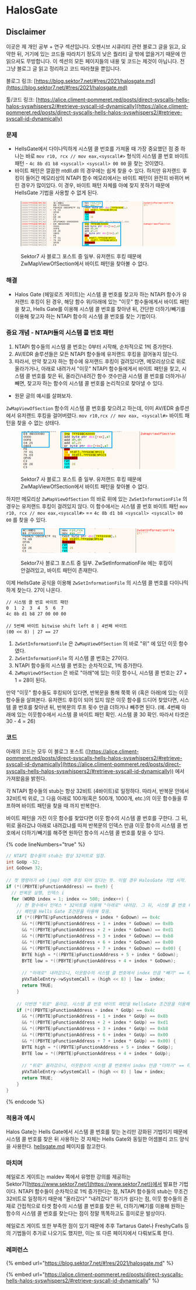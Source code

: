 # HalosGate

## Disclaimer&#x20;

이곳은 제 개인 공부 + 연구 섹션입니다. 오펜시브 시큐리티 관련 블로그 글을 읽고, 요약한 뒤, 거기에 있는 코드들 따라치기 정도의 낮은 퀄리티 글 밖에 없을거기 때문에 안 읽으셔도 무방합니다. 이 섹션의 모든 페이지들의 내용 및 코드는 제것이 아닙니다. 전 그냥 블로그 글 읽고 정리하고 코드 따라쳤을 뿐입니다.

블로그 링크: [https://blog.sektor7.net/#!res/2021/halosgate.md](https://blog.sektor7.net/#!res/2021/halosgate.md)

툴/코드 링크: [https://alice.climent-pommeret.red/posts/direct-syscalls-hells-halos-syswhispers2/#retrieve-syscall-id-dynamically](https://alice.climent-pommeret.red/posts/direct-syscalls-hells-halos-syswhispers2/#retrieve-syscall-id-dynamically)

### 문제

* HellsGate에서 다이나믹하게 시스템 콜 번호를 가져올 때 가장 중요했던 점 중 하나는 바로 `mov r10, rcx // mov eax,<syscall#>` 형식의 시스템 콜 번호 바이트 패턴 - `4c 8b d1 b8 <syscall> <syscall> 00 00` 을 찾는 것이였다.
* 바이트 패턴은 깔끔한 ntdll.dll 의 경우에는 쉽게 찾을 수 있다. 하지만 유저랜드 후킹이 들어간 메모리상의 NTAPI 함수 메모리에서는 바이트 패턴이 완전히 바뀌어 버린 경우가 많이있다. 이 경우, 바이트 패턴 자체를 아예 찾지 못하기 때문에 HellsGate 기법을 사용할 수 없게 된다.&#x20;

<figure><img src="../../.gitbook/assets/hooked-syscall.png" alt=""><figcaption><p>Sektor7 사 블로그 포스트 중 일부. 유저랜드 후킹 때문에 ZwMapViewOfSection에서 바이트 패턴을 찾아볼 수 없다.</p></figcaption></figure>

### 해결

* Halos Gate (헤일로즈 게이트)는 시스템 콜 번호를 찾고자 하는 NTAPI 함수가 유저랜드 후킹이 된 경우, 해당 함수 위/아래에 있는 "이웃" 함수들에게서 바이트 패턴을 찾고, Hells Gate를 이용해 시스템 콜 번호를 찾아낸 뒤, 간단한 더하기/빼기를 이용해 찾고자 하는 NTAPI 함수의 시스템 콜 번호를 찾는 기법이다.

### 중요 개념 - NTAPI들의 시스템 콜 번호 패턴

1. NTAPI 함수들의 시스템 콜 번호는 0부터 시작해, 순차적으로 1씩 증가한다.
2. AV/EDR 솔루션들은 모든 NTAPI 함수들에 유저랜드 후킹을 걸어놓지 않는다.
3. 따라서, 만약 찾고자 하는 함수에 유저랜드 후킹이 걸려있다면, 메모리상으로 위로 올라가거나, 아래로 내려가서 "이웃" NTAPI 함수들에게서 바이트 패턴을 찾고, 시스템 콜 번호를 찾은 뒤, 올라간/내려간 함수 갯수만큼 시스템 콜 번호를 더하거나/빼면, 찾고자 하는 함수의 시스템 콜 번호를 논리적으로 찾아낼 수 있다.

* 원문 글의 예시를 살펴보자.

`ZwMapViewOfSection` 함수의 시스템 콜 번호를 찾으려고 하는데, 이미 AV/EDR 솔루션에서 유저랜드 후킹을 걸어버렸다. `mov r10,rcx // mov eax, <syscall#>` 바이트 패턴을 찾을 수 없는 상태다.

<figure><img src="../../.gitbook/assets/hooked-function.png" alt=""><figcaption><p>Sektor7 사 블로그 포스트 중 일부. 유저랜드 후킹 때문에 ZwMapViewOfSection에서 바이트 패턴을 찾아볼 수 없다.</p></figcaption></figure>

하지만 메모리상 `ZwMapViewOfSection` 의 바로 위에 있는 `ZwSetInformationFile` 의 경우는 유저랜드 후킹이 걸려있지 않다. 이 함수에서는 시스템 콜 번호 바이트 패턴 `mov r10, rcx // mov eax,<syscall#>` == `4c 8b d1 b8 <syscall> <syscall> 00 00` 를 찾을 수 있다.

<figure><img src="../../.gitbook/assets/nothooked-function.png" alt=""><figcaption><p>Sektor7사 블로그 포스트 중 일부. ZwSetInformationFile 에는 후킹이 안걸려있고, 바이트 패턴이 존재한다.</p></figcaption></figure>

이제 HellsGate 공식을 이용해 `ZwSetInformationFile` 의 시스템 콜 번호를 다이나믹하게 찾는다. 27이 나온다.

```
// 시스템 콜 번호 바이트 패턴 
0  1  2  3  4  5  6  7  
4c 8b d1 b8 27 00 00 00 

// 5번째 바이트 bitwise shift left 8 | 4번째 바이트 
(00 << 8) | 27 == 27 
```

1. `ZwSetInformationFile` 은 `ZwMapViewOfSection` 의 바로 "위" 에 있던 이웃 함수였다.
2. `ZwSetInformationFile` 의 시스템 콜 번호는 27이다.
3. NTAPI 함수들의 시스템 콜 번호는 순차적으로, 1씩 증가한다.
4. `ZwMapViewOfSection` 은 바로 "아래"에 있는 이웃 함수니, 시스템 콜 번호는 27 + 1 = 28이 된다.

만약 "이웃" 함수들도 후킹되어 있다면, 반복문을 통해 쭉쭉 위 (혹은 아래)에 있는 이웃 함수들을 살펴본다. 유저랜드 후킹이 되어 있지 않은 이웃 함수를 드디어 찾았다면, 시스템 콜 번호를 찾아낸 뒤, 반복문의 루프 횟수 만큼 더하거나 빼주면 된다. (예. 4번째 아래에 있는 이웃함수에서 시스템 콜 바이트 패턴 확인. 시스템 콜 30 확인. 따라서 타겟은 30 - 4 = 26)

### 코드

아래의 코드는 모두 이 블로그 포스트 ([https://alice.climent-pommeret.red/posts/direct-syscalls-hells-halos-syswhispers2/#retrieve-syscall-id-dynamically](https://alice.climent-pommeret.red/posts/direct-syscalls-hells-halos-syswhispers2/#retrieve-syscall-id-dynamically)) 에서 가져왔음을 밝힌다.

각 NTAPI 함수들의 stub는 항상 32비트 (4바이트)로 일정하다. 따라서, 반복문 안에서 32비트씩 위로, 그 다음 아래로 100개(혹은 500개, 1000개, etc.)의 이웃 함수들을 루프하며 바이트 패턴을 찾을 때 까지 반복한다.

바이트 패턴을 가진 이웃 함수를 찾았다면 이웃 함수의 시스템 콜 번호를 구한다. 그 뒤, 위로 올라갔냐 아래로 내려갔냐를 따져 반복문의 인덱스 만큼 이웃 함수의 시스템 콜 번호에서 더하기/빼기를 해주면 원하던 함수의 시스템 콜 번호를 찾을 수 있다.

{% code lineNumbers="true" %}
```c
// NTAPI 함수들의 stub는 항상 32비트로 일정. 
int GoUp -32;
int GoDown 32;

// 첫 명령어가 e9 (jmp) 라면 후킹 되어 있다는 뜻. 이럴 경우 HalosGate 기법 시작. 
if (*((PBYTE)pFunctionAddress) == 0xe9) {
  // 반복문 실행, 인덱스 i 
  for (WORD index = 1; index <= 500; index++) {
    // 현 함수에서 인덱스 * 32비트를 이용해 "아래로" 내려감. 그 뒤, 시스템 콜 번호 바이트 
    // 패턴을 Hells Gate 조건문을 이용해 찾음. 
    if (*((PBYTE)pFunctionAddress + index * GoDown) == 0x4c
      && *((PBYTE)pFunctionAddress + 1 + index * GoDown) == 0x8b
      && *((PBYTE)pFunctionAddress + 2 + index * GoDown) == 0xd1
      && *((PBYTE)pFunctionAddress + 3 + index * GoDown) == 0xb8
      && *((PBYTE)pFunctionAddress + 6 + index * GoDown) == 0x00
      && *((PBYTE)pFunctionAddress + 7 + index * GoDown) == 0x00) {
      BYTE high = *((PBYTE)pFunctionAddress + 5 + index * GoDown);
      BYTE low = *((PBYTE)pFunctionAddress + 4 + index * GoDown);

      // "아래로" 내려갔으니, 이웃함수의 시스템 콜 번호에서 index 만큼 "빼기" == 타겟 함수의 시스템 콜 번호. 
      pVxTableEntry->wSystemCall = (high << 8) | low - index;
      return TRUE;
  	}
		
    // 이번엔 "위로" 올라감. 시스템 콜 번호 바이트 패턴을 HellsGate 조건문을 이용해 찾음. 
    if (*((PBYTE)pFunctionAddress + index * GoUp) == 0x4c
      && *((PBYTE)pFunctionAddress + 1 + index * GoUp) == 0x8b
      && *((PBYTE)pFunctionAddress + 2 + index * GoUp) == 0xd1
      && *((PBYTE)pFunctionAddress + 3 + index * GoUp) == 0xb8
      && *((PBYTE)pFunctionAddress + 6 + index * GoUp) == 0x00
      && *((PBYTE)pFunctionAddress + 7 + index * GoUp) == 0x00) {
      BYTE high = *((PBYTE)pFunctionAddress + 5 + index * GoUp);
      BYTE low = *((PBYTE)pFunctionAddress + 4 + index * GoUp);

      // "위로" 올라갔으니, 이웃함수의 시스템 콜 번호에서 index 만큼 "더하기" == 타겟 함수의 시스템 콜 번호. 
      pVxTableEntry->wSystemCall = (high << 8) | low + index;
      return TRUE;
    }
}
```
{% endcode %}

### 적용과 예시

Halos Gate는 Hells Gate에서 시스템 콜 번호를 찾는 논리만 강화된 기법이기 때문에 시스템 콜 번호를 찾은 뒤 사용하는 것 자체는 Hells Gate와 동일한 어셈블리 코드 양식을 사용한다. [hellsgate.md](hellsgate.md "mention") 페이지를 참고한다.

### 마치며

헤일로즈 게이트는 maldev 쪽에서 유명한 강의를 제공하는 Sektor7([https://www.sektor7.net/](https://www.sektor7.net))에서 발표한 기법이다. NTAPI 함수들이 순차적으로 1씩 증가한다는 점, NTAPI 함수들의 stub는 무조건 32비트로 일정하기 때문에 "올라갔다" "내려갔다" 하기가 쉽다는 점, 이웃 함수들의 존재로 간접적으로 타겟 함수의 시스템 콜 번호를 찾은 뒤, 더하기/빼기를 이용해 원하는 함수의 시스템 콜 번호를 찾는다는 점이 정말 똑똑하고도 흥미로운 발상이다.

헤일로즈 게이트 또한 부족한 점이 있기 때문에 추후 Tartarus Gate나 FreshyCalls 등의 기법들이 추가로 나오기도 했지만, 이는 또 다른 페이지에서 다뤄보도록 한다.



### 레퍼런스&#x20;

{% embed url="https://blog.sektor7.net/#!res/2021/halosgate.md" %}

{% embed url="https://alice.climent-pommeret.red/posts/direct-syscalls-hells-halos-syswhispers2/#retrieve-syscall-id-dynamically" %}
